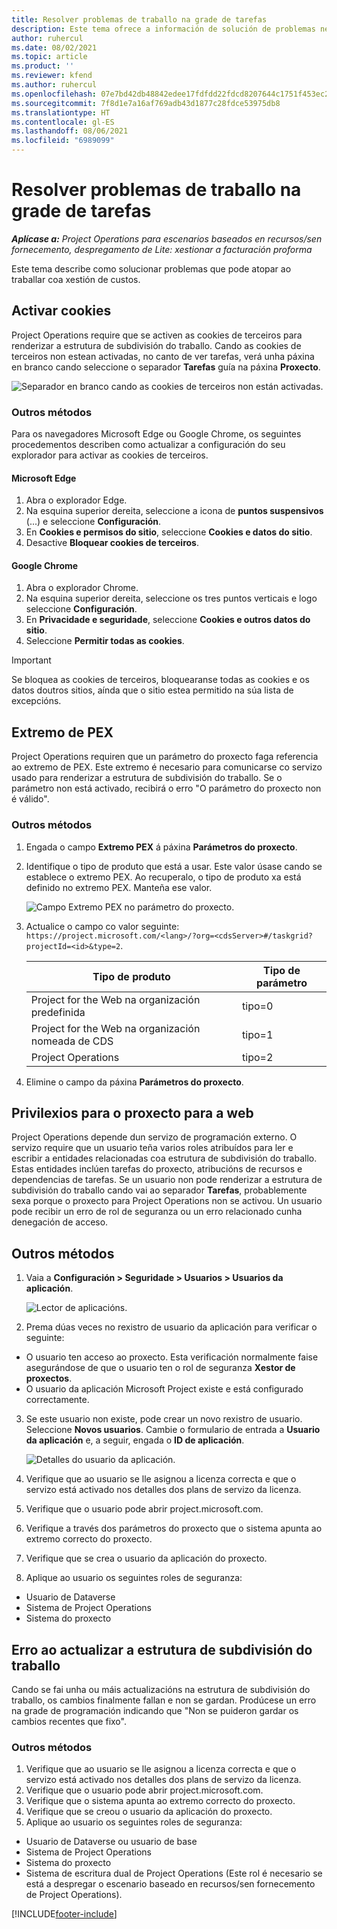 ```yaml
---
title: Resolver problemas de traballo na grade de tarefas
description: Este tema ofrece a información de solución de problemas necesaria cando se traballa na grade de tarefas.
author: ruhercul
ms.date: 08/02/2021
ms.topic: article
ms.product: ''
ms.reviewer: kfend
ms.author: ruhercul
ms.openlocfilehash: 07e7bd42db48842edee17fdfdd22fdcd8207644c1751f453ec29c3194aac625e
ms.sourcegitcommit: 7f8d1e7a16af769adb43d1877c28fdce53975db8
ms.translationtype: HT
ms.contentlocale: gl-ES
ms.lasthandoff: 08/06/2021
ms.locfileid: "6989099"
---
```

# <a name="troubleshoot-working-in-the-task-grid"></a>Resolver problemas de traballo na grade de tarefas 

_**Aplícase a:** Project Operations para escenarios baseados en recursos/sen fornecemento, despregamento de Lite: xestionar a facturación proforma_

Este tema describe como solucionar problemas que pode atopar ao traballar coa xestión de custos.

## <a name="enable-cookies"></a>Activar cookies

Project Operations require que se activen as cookies de terceiros para renderizar a estrutura de subdivisión do traballo. Cando as cookies de terceiros non estean activadas, no canto de ver tarefas, verá unha páxina en branco cando seleccione o separador **Tarefas** guía na páxina **Proxecto**.

![Separador en branco cando as cookies de terceiros non están activadas.](media/blankschedule.png)


### <a name="workaround"></a>Outros métodos
Para os navegadores Microsoft Edge ou Google Chrome, os seguintes procedementos describen como actualizar a configuración do seu explorador para activar as cookies de terceiros.

#### <a name="microsoft-edge"></a>Microsoft Edge

1. Abra o explorador Edge.
2. Na esquina superior dereita, seleccione a icona de **puntos suspensivos** (...) e seleccione **Configuración**.
3. En **Cookies e permisos do sitio**, seleccione **Cookies e datos do sitio**.
4. Desactive **Bloquear cookies de terceiros**.

#### <a name="google-chrome"></a>Google Chrome

1. Abra o explorador Chrome.
2. Na esquina superior dereita, seleccione os tres puntos verticais e logo seleccione **Configuración**.
3. En **Privacidade e seguridade**, seleccione **Cookies e outros datos do sitio**.
4. Seleccione **Permitir todas as cookies**.

> [!IMPORTANT]
> Se bloquea as cookies de terceiros, bloquearanse todas as cookies e os datos doutros sitios, aínda que o sitio estea permitido na súa lista de excepcións.

## <a name="pex-endpoint"></a>Extremo de PEX

Project Operations requiren que un parámetro do proxecto faga referencia ao extremo de PEX. Este extremo é necesario para comunicarse co servizo usado para renderizar a estrutura de subdivisión do traballo. Se o parámetro non está activado, recibirá o erro "O parámetro do proxecto non é válido". 

### <a name="workaround"></a>Outros métodos

1. Engada o campo **Extremo PEX** á páxina **Parámetros do proxecto**.
2. Identifique o tipo de produto que está a usar. Este valor úsase cando se establece o extremo PEX. Ao recuperalo, o tipo de produto xa está definido no extremo PEX. Manteña ese valor. 
   
    ![Campo Extremo PEX no parámetro do proxecto.](media/pex-endpoint.png)

3. Actualice o campo co valor seguinte: `https://project.microsoft.com/<lang>/?org=<cdsServer>#/taskgrid?projectId=<id>&type=2`.

   
   | Tipo de produto                         | Tipo de parámetro |
   |--------------------------------------|----------------|
   | Project for the Web na organización predefinida   | tipo=0         |
   | Project for the Web na organización nomeada de CDS | tipo=1         |
   | Project Operations                   | tipo=2         |
   
4. Elimine o campo da páxina **Parámetros do proxecto**.

## <a name="privileges-for-project-for-the-web"></a>Privilexios para o proxecto para a web

Project Operations depende dun servizo de programación externo. O servizo require que un usuario teña varios roles atribuídos para ler e escribir a entidades relacionadas coa estrutura de subdivisión do traballo. Estas entidades inclúen tarefas do proxecto, atribucións de recursos e dependencias de tarefas. Se un usuario non pode renderizar a estrutura de subdivisión do traballo cando vai ao separador **Tarefas**, probablemente sexa porque o proxecto para Project Operations non se activou. Un usuario pode recibir un erro de rol de seguranza ou un erro relacionado cunha denegación de acceso.


## <a name="workaround"></a>Outros métodos

1. Vaia a **Configuración > Seguridade > Usuarios > Usuarios da aplicación**.  

   ![Lector de aplicacións.](media/applicationuser.jpg)
   
2. Prema dúas veces no rexistro de usuario da aplicación para verificar o seguinte:

 - O usuario ten acceso ao proxecto. Esta verificación normalmente faise asegurándose de que o usuario ten o rol de seguranza **Xestor de proxectos**.
 - O usuario da aplicación Microsoft Project existe e está configurado correctamente.
 
3. Se este usuario non existe, pode crear un novo rexistro de usuario. Seleccione **Novos usuarios**. Cambie o formulario de entrada a **Usuario da aplicación** e, a seguir, engada o **ID de aplicación**.

   ![Detalles do usuario da aplicación.](media/applicationuserdetails.jpg)

4. Verifique que ao usuario se lle asignou a licenza correcta e que o servizo está activado nos detalles dos plans de servizo da licenza.
5. Verifique que o usuario pode abrir project.microsoft.com.
6. Verifique a través dos parámetros do proxecto que o sistema apunta ao extremo correcto do proxecto.
7. Verifique que se crea o usuario da aplicación do proxecto.
8. Aplique ao usuario os seguintes roles de seguranza:

  - Usuario de Dataverse
  - Sistema de Project Operations
  - Sistema do proxecto

## <a name="error-when-updating-the-work-breakdown-structure"></a>Erro ao actualizar a estrutura de subdivisión do traballo

Cando se fai unha ou máis actualizacións na estrutura de subdivisión do traballo, os cambios finalmente fallan e non se gardan. Prodúcese un erro na grade de programación indicando que "Non se puideron gardar os cambios recentes que fixo".

### <a name="workaround"></a>Outros métodos

1. Verifique que ao usuario se lle asignou a licenza correcta e que o servizo está activado nos detalles dos plans de servizo da licenza.
2. Verifique que o usuario pode abrir project.microsoft.com.
3. Verifique que o sistema apunta ao extremo correcto do proxecto.
4. Verifique que se creou o usuario da aplicación do proxecto.
5. Aplique ao usuario os seguintes roles de seguranza:
  
  - Usuario de Dataverse ou usuario de base
  - Sistema de Project Operations
  - Sistema do proxecto
  - Sistema de escritura dual de Project Operations (Este rol é necesario se está a despregar o escenario baseado en recursos/sen fornecemento de Project Operations).


[!INCLUDE[footer-include](../includes/footer-banner.md)]
